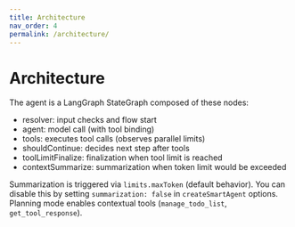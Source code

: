 ```yaml
---
title: Architecture
nav_order: 4
permalink: /architecture/
---
```


# Architecture

The agent is a LangGraph StateGraph composed of these nodes:

- resolver: input checks and flow start
- agent: model call (with tool binding)
- tools: executes tool calls (observes parallel limits)
- shouldContinue: decides next step after tools
- toolLimitFinalize: finalization when tool limit is reached
- contextSummarize: summarization when token limit would be exceeded

Summarization is triggered via `limits.maxToken` (default behavior). You can disable this by setting `summarization: false` in `createSmartAgent` options. Planning mode enables contextual tools (`manage_todo_list`, `get_tool_response`).
